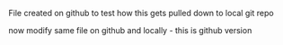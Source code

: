 File created on github to test how this gets pulled down to local git repo


now modify same file on github and locally - this is github version
